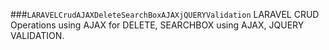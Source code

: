 ###`LARAVELCrudAJAXDeleteSearchBoxAJAXjQUERYValidation`
LARAVEL CRUD Operations using AJAX for DELETE, SEARCHBOX using AJAX, JQUERY VALIDATION.
